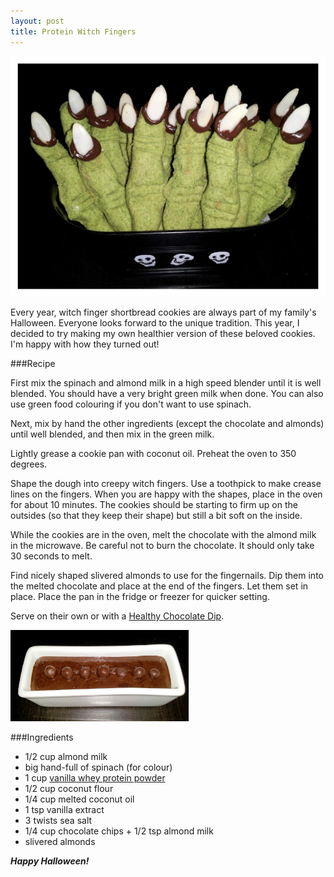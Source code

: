 ```yaml
---
layout: post
title: Protein Witch Fingers 
---
```


![Protein Witch Fingers](/images/protein_witch_fingers.jpg)

Every year, witch finger shortbread cookies are always part of my family's Halloween. Everyone looks forward to the unique tradition. This year, I decided to try making my own healthier version of these beloved cookies. I'm happy with how they turned out! 

###Recipe

First mix the spinach and almond milk in a high speed blender until it is well blended. You should have a very bright green milk when done. You can also use green food colouring if you don't want to use spinach. 

Next, mix by hand the other ingredients (except the chocolate and almonds) until well blended, and then mix in the green milk. 

Lightly grease a cookie pan with coconut oil. Preheat the oven to 350 degrees. 

Shape the dough into creepy witch fingers. Use a toothpick to make crease lines on the fingers. When you are happy with the shapes, place in the oven for about 10 minutes. The cookies should be starting to firm up on the outsides (so that they keep their shape) but still a bit soft on the inside.  

While the cookies are in the oven, melt the chocolate with the almond milk in the microwave. Be careful not to burn the chocolate. It should only take 30 seconds to melt. 

Find nicely shaped slivered almonds to use for the fingernails. Dip them into the melted chocolate and place at the end of the fingers. Let them set in place. Place the pan in the fridge or freezer for quicker setting. 

Serve on their own or with a [Healthy Chocolate Dip](http://teri-lynn.ca/2013/10/19/healthy-chocolate-dip/). 

![Healthy Chocolate Dip](/images/chocolate_protein_dip_small.jpg)

###Ingredients 
- 1/2 cup almond milk
- big hand-full of spinach (for colour) 
- 1 cup [vanilla whey protein powder](http://halfwhey.com/)
- 1/2 cup coconut flour
- 1/4 cup melted coconut oil
- 1 tsp vanilla extract
- 3 twists sea salt 
- 1/4 cup chocolate chips + 1/2 tsp almond milk 
- slivered almonds 

***Happy Halloween!***


  
